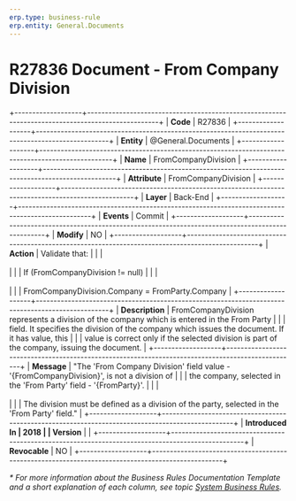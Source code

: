 ```yaml
---
erp.type: business-rule
erp.entity: General.Documents
---
```


# R27836 Document - From Company Division
+-------------------+--------------------------------------------------------------------------------------------------+
| **Code**          | R27836                                                                                           |
+-------------------+--------------------------------------------------------------------------------------------------+
| **Entity**        | @General.Documents                                                                               |
+-------------------+--------------------------------------------------------------------------------------------------+
| **Name**          | FromCompanyDivision                                                                              |
+-------------------+--------------------------------------------------------------------------------------------------+
| **Attribute**     | FromCompanyDivision                                                                              |
+-------------------+--------------------------------------------------------------------------------------------------+
| **Layer**         | Back-End                                                                                         |
+-------------------+--------------------------------------------------------------------------------------------------+
| **Events**        | Commit                                                                                           |
+-------------------+--------------------------------------------------------------------------------------------------+
| **Modify**        | NO                                                                                               |
+-------------------+--------------------------------------------------------------------------------------------------+
| **Action**        | Validate that:                                                                                   |
|                   | <br/><br/>                                                                                       |
|                   | If (FromCompanyDivision != null)                                                                 |
|                   | <br/><br/>                                                                                       |
|                   | FromCompanyDivision.Company = FromParty.Company                                                  |
+-------------------+--------------------------------------------------------------------------------------------------+
| **Description**   | FromCompanyDivision represents a division of the company which is entered in the From Party      |
|                   | field. It specifies the division of the company which issues the document. If it has value, this |
|                   | value is correct only if the selected division is part of the company, issuing the document.     |
+-------------------+--------------------------------------------------------------------------------------------------+
| **Message**       | \"The \'From Company Division\' field value - \'{FromCompanyDivision}\', is not a division of    |
|                   | the company, selected in the \'From Party\' field - \'{FromParty}\'.                             |
|                   | <br/><br/>                                                                                       |
|                   | The division must be defined as a division of the party, selected in the \'From Party\' field.\" |
+-------------------+--------------------------------------------------------------------------------------------------+
| **Introduced In   | 2018                                                                                             |
| Version**         |                                                                                                  |
+-------------------+--------------------------------------------------------------------------------------------------+
| **Revocable**     | NO                                                                                               |
+-------------------+--------------------------------------------------------------------------------------------------+

*\* For more information about the Business Rules Documentation Template and a short explanation of each column, see
topic [System Business Rules](../templates/template-description-system-business-rules.md).*
